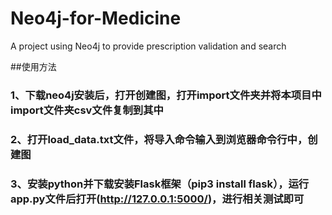 # Neo4j-for-Medicine
A project using Neo4j to provide prescription validation and search

##使用方法
### 1、下载neo4j安装后，打开创建图，打开import文件夹并将本项目中import文件夹csv文件复制到其中
### 2、打开load_data.txt文件，将导入命令输入到浏览器命令行中，创建图
### 3、安装python并下载安装Flask框架（pip3 install flask），运行app.py文件后打开(http://127.0.0.1:5000/)，进行相关测试即可
